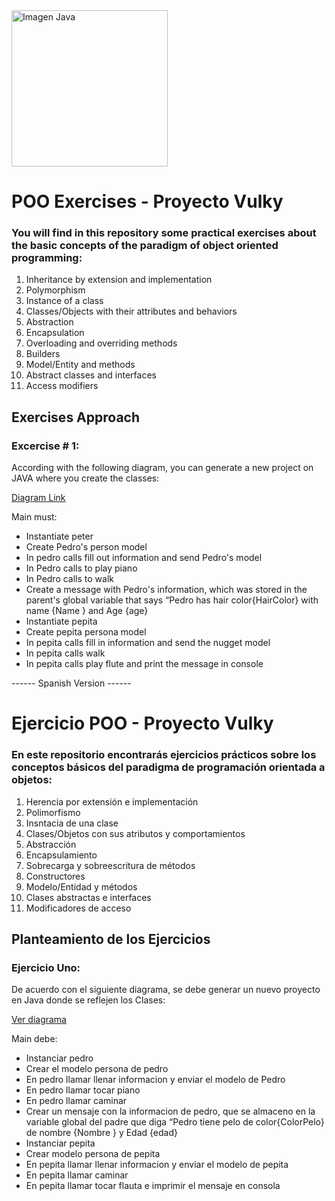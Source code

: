 <img src="https://compilandoconocimiento.files.wordpress.com/2017/01/miniatura-2.png" alt="Imagen Java" width="250"/>

<h1>POO Exercises - Proyecto Vulky</h1>

<h3>You will find in this repository some practical exercises about the basic concepts of the paradigm of object oriented programming: </h3>

<ol>
  <li>Inheritance by extension and implementation</li>
  <li>Polymorphism</li>
  <li>Instance of a class</li>
  <li>Classes/Objects with their attributes and behaviors</li>
  <li>Abstraction</li>
  <li>Encapsulation</li>
  <li>Overloading and overriding methods</li>
  <li>Builders</li>
  <li>Model/Entity and methods</li>
  <li>Abstract classes and interfaces</li>
  <li>Access modifiers</li>
</ol>

<h2> Exercises Approach </h2>

<h3>Excercise # 1: </h3>

<p>According with the following diagram, you can generate a new project on JAVA where you create the 
classes: </p>
<a href="https://www.figma.com/file/aZusic1A1iCjPFbKBZ8yLy/Ejercicio-1-POO?node-id=0%3A1&t=TtOzpwpaF23YDEj3-0">Diagram Link</a> 
</hr>

<p>Main must: </p>
<ul>
<li>Instantiate peter</li>
  <li>Create Pedro's person model</li>
  <li>In pedro calls fill out information and send Pedro's model</li>
  <li>In Pedro calls to play piano</li>
  <li>In Pedro calls to walk</li>
  <li>Create a message with Pedro's information, which was stored in the parent's global variable that says “Pedro has hair color{HairColor} with name {Name } and Age {age}</li>
  <li>Instantiate pepita</li>
  <li>Create pepita persona model</li>
  <li>In pepita calls fill in information and send the nugget model</li>
  <li>In pepita calls walk</li>
  <li>In pepita calls play flute and print the message in console</li>
</ul>

------ Spanish Version ------

<h1>Ejercicio POO - Proyecto Vulky</h1>

<h3>En este repositorio encontrarás ejercicios prácticos sobre los conceptos básicos del paradigma de programación orientada a objetos: </h3>

<ol>
  <li>Herencia por extensión e implementación</li>
  <li>Polimorfismo</li>
  <li>Insntacia de una clase</li>
  <li>Clases/Objetos con sus atributos y comportamientos</li>
  <li>Abstracción</li>
  <li>Encapsulamiento</li>
  <li>Sobrecarga y sobreescritura de métodos</li>
  <li>Constructores</li>
  <li>Modelo/Entidad y métodos</li>
  <li>Clases abstractas e interfaces</li>
  <li>Modificadores de acceso</li>
</ol>

<h2> Planteamiento de los Ejercicios </h2>

<h3>Ejercicio Uno: </h3>

<p>De acuerdo con el siguiente diagrama, se debe generar un nuevo proyecto en Java donde se reflejen los Clases: </p>
<a href="https://www.figma.com/file/aZusic1A1iCjPFbKBZ8yLy/Ejercicio-1-POO?node-id=0%3A1&t=TtOzpwpaF23YDEj3-0">Ver diagrama</a> 
</hr>

<p>Main debe: </p>
<ul>
  <li>Instanciar pedro</li>
  <li>Crear el modelo persona de pedro</li>
  <li>En pedro llamar llenar informacion y enviar el modelo de Pedro</li>
  <li>En pedro llamar tocar piano</li>
  <li>En pedro llamar caminar</li>
  <li>Crear un mensaje con la informacion de pedro, que se almaceno en la variable global del padre que diga “Pedro tiene pelo de color{ColorPelo} de nombre {Nombre }    y Edad {edad}</li>
  <li>Instanciar pepita</li>
  <li>Crear modelo persona de pepita</li>
  <li>En pepita llamar llenar informacion y enviar el modelo de pepita</li>
  <li>En pepita llamar caminar</li>
  <li>En pepita llamar tocar flauta e imprimir el mensaje en consola</li>
</ul>



